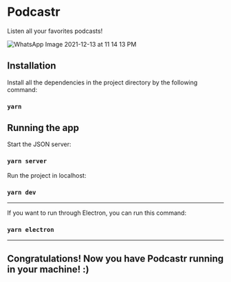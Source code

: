 # Podcastr

Listen all your favorites podcasts!

![WhatsApp Image 2021-12-13 at 11 14 13 PM](https://user-images.githubusercontent.com/57424426/145922133-085f8dd5-c272-4d5c-a615-d0415c89a763.jpeg)

## Installation

Install all the dependencies in the project directory by the following command:

### `yarn`

## Running the app

Start the JSON server:

### `yarn server`

Run the project in localhost:

### `yarn dev`

---

If you want to run through Electron, you can run this command:

### `yarn electron`

---

## Congratulations! Now you have Podcastr running in your machine! :)
